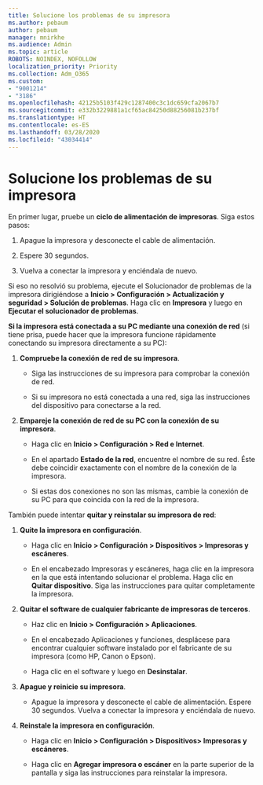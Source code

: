 ```yaml
---
title: Solucione los problemas de su impresora
ms.author: pebaum
author: pebaum
manager: mnirkhe
ms.audience: Admin
ms.topic: article
ROBOTS: NOINDEX, NOFOLLOW
localization_priority: Priority
ms.collection: Adm_O365
ms.custom:
- "9001214"
- "3186"
ms.openlocfilehash: 42125b5103f429c1287400c3c1dc659cfa2067b7
ms.sourcegitcommit: e332b3229881a1cf65ac84250d88256081b237bf
ms.translationtype: HT
ms.contentlocale: es-ES
ms.lasthandoff: 03/28/2020
ms.locfileid: "43034414"
---
```

# <a name="troubleshoot-your-printer"></a>Solucione los problemas de su impresora

En primer lugar, pruebe un **ciclo de alimentación de impresoras**. Siga estos pasos:

1. Apague la impresora y desconecte el cable de alimentación.

2. Espere 30 segundos.

3. Vuelva a conectar la impresora y enciéndala de nuevo.

Si eso no resolvió su problema, ejecute el Solucionador de problemas de la impresora dirigiéndose a **Inicio > Configuración > Actualización y seguridad > Solución de problemas**. Haga clic en **Impresora** y luego en **Ejecutar el solucionador de problemas**.

**Si la impresora está conectada a su PC mediante una conexión de red** (si tiene prisa, puede hacer que la impresora funcione rápidamente conectando su impresora directamente a su PC):

1. **Compruebe la conexión de red de su impresora**.
    
    - Siga las instrucciones de su impresora para comprobar la conexión de red.

    - Si su impresora no está conectada a una red, siga las instrucciones del dispositivo para conectarse a la red.

2. **Empareje la conexión de red de su PC con la conexión de su impresora**.

    - Haga clic en **Inicio > Configuración > Red e Internet**.

    - En el apartado **Estado de la red**, encuentre el nombre de su red. Éste debe coincidir exactamente con el nombre de la conexión de la impresora.

    - Si estas dos conexiones no son las mismas, cambie la conexión de su PC para que coincida con la red de la impresora.

También puede intentar **quitar y reinstalar su impresora de red**:

1. **Quite la impresora en configuración**.

    - Haga clic en **Inicio > Configuración > Dispositivos > Impresoras y escáneres**.

    - En el encabezado Impresoras y escáneres, haga clic en la impresora en la que está intentando solucionar el problema. Haga clic en **Quitar dispositivo**. Siga las instrucciones para quitar completamente la impresora.

2. **Quitar el software de cualquier fabricante de impresoras de terceros**.

    - Haz clic en **Inicio > Configuración > Aplicaciones**.

    - En el encabezado Aplicaciones y funciones, desplácese para encontrar cualquier software instalado por el fabricante de su impresora (como HP, Canon o Epson).

    - Haga clic en el software y luego en **Desinstalar**.

3. **Apague y reinicie su impresora**.

    - Apague la impresora y desconecte el cable de alimentación. Espere 30 segundos. Vuelva a conectar la impresora y enciéndala de nuevo.

4. **Reinstale la impresora en configuración**.

    - Haga clic en **Inicio > Configuración > Dispositivos> Impresoras y escáneres**.
 
    - Haga clic en **Agregar impresora o escáner** en la parte superior de la pantalla y siga las instrucciones para reinstalar la impresora.
